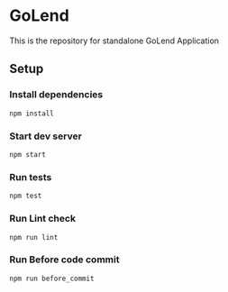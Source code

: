 # GoLend

This is the repository for standalone GoLend Application

## Setup

### Install dependencies

`npm install`

### Start dev server

`npm start`

### Run tests

`npm test`

### Run Lint check

`npm run lint`

### Run Before code commit

`npm run before_commit`
